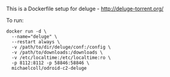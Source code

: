This is a Dockerfile setup for deluge - http://deluge-torrent.org/

To run:

```
docker run -d \
  --name="deluge" \
  --restart always \
  -v /path/to/dir/deluge/conf:/config \
  -v /path/to/downloads:/downloads \
  -v /etc/localtime:/etc/localtime:ro \
  -p 8112:8112 -p 58846:58846 \
  michaelcoll/odroid-c2-deluge
```
